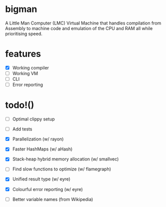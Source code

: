 # bigman
A Little Man Computer (LMC) Virtual Machine that handles compilation from Assembly to machine code and emulation of the CPU and RAM all while prioritising speed.

# features
- [x] Working compiler
- [ ] Working VM
- [ ] CLI
- [ ] Error reporting

# todo!()
- [ ] Optimal clippy setup
- [ ] Add tests
- [x] Parallelization (w/ rayon)
- [x] Faster HashMaps (w/ aHash)
- [x] Stack-heap hybrid memory allocation (w/ smallvec)
- [ ] Find slow functions to optimize (w/ flamegraph)
- [x] Unified result type (w/ eyre)
- [x] Colourful error reporting (w/ eyre)
- [ ] Better variable names (from Wikipedia)

